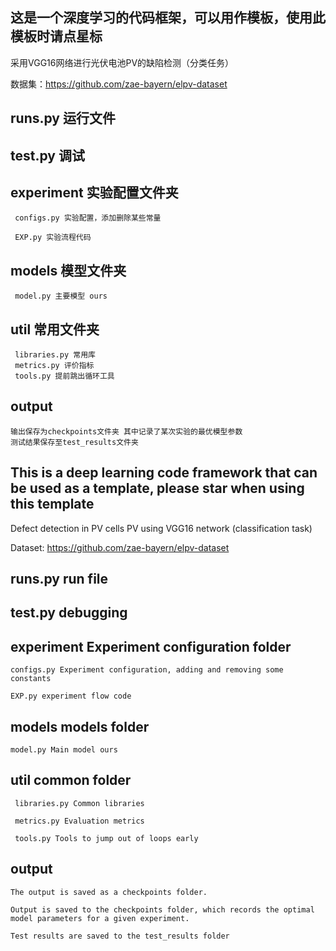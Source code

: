 这是一个深度学习的代码框架，可以用作模板，使用此模板时请点星标
-

采用VGG16网络进行光伏电池PV的缺陷检测（分类任务）

数据集：https://github.com/zae-bayern/elpv-dataset


runs.py 运行文件
-

test.py 调试 
-

experiment 实验配置文件夹
   -
     configs.py 实验配置，添加删除某些常量
   
     EXP.py 实验流程代码

models 模型文件夹
   -
     model.py 主要模型 ours

util 常用文件夹
   -
     libraries.py 常用库
     metrics.py 评价指标
     tools.py 提前跳出循环工具

output
   -
    输出保存为checkpoints文件夹 其中记录了某次实验的最优模型参数
    测试结果保存至test_results文件夹
    
This is a deep learning code framework that can be used as a template, please star when using this template
-

Defect detection in PV cells PV using VGG16 network (classification task)

Dataset: https://github.com/zae-bayern/elpv-dataset


runs.py run file
-

test.py debugging 
-

experiment Experiment configuration folder
   -
    configs.py Experiment configuration, adding and removing some constants
    
    EXP.py experiment flow code

models models folder
   -
    model.py Main model ours

util common folder
   -
     libraries.py Common libraries
     
     metrics.py Evaluation metrics
     
     tools.py Tools to jump out of loops early

output
   -
    The output is saved as a checkpoints folder.
    
    Output is saved to the checkpoints folder, which records the optimal model parameters for a given experiment.
    
    Test results are saved to the test_results folder